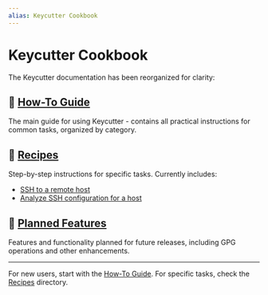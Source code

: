 ```yaml
---
alias: Keycutter Cookbook
---
```

# Keycutter Cookbook

The Keycutter documentation has been reorganized for clarity:

## 📖 [How-To Guide](guide.md)
The main guide for using Keycutter - contains all practical instructions for common tasks, organized by category.

## 🧩 [Recipes](recipes/)
Step-by-step instructions for specific tasks. Currently includes:
- [SSH to a remote host](recipes/ssh-to-host.md)
- [Analyze SSH configuration for a host](recipes/ssh-config-impact.md)

## 🚀 [Planned Features](planned-features.md)
Features and functionality planned for future releases, including GPG operations and other enhancements.

---

For new users, start with the [How-To Guide](guide.md). For specific tasks, check the [Recipes](recipes/) directory.
